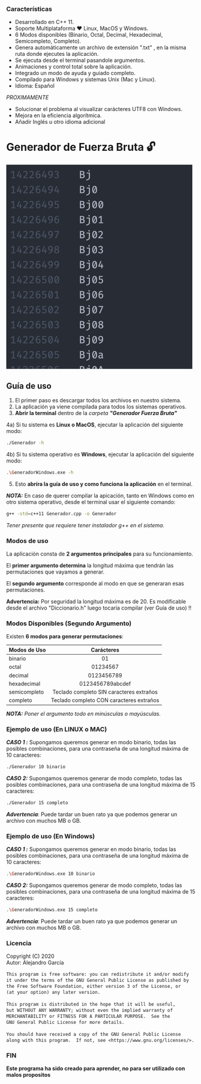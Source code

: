 ### Características

- Desarrollado en C++ 11. 
- Soporte Multiplataforma ❤️ Linux, MacOS y Windows.
- 6 Modos disponibles (Binario, Octal, Decimal, Hexadecimal, Semicompleto, Completo).
- Genera automáticamente un archivo de extensión ".txt" , en la misma ruta donde ejecutes la aplicación.
- Se ejecuta desde el terminal pasandole argumentos.
- Animaciones y control total sobre la aplicación.
- Integrado un modo de ayuda y guiado completo.
- Compilado para Windows y sistemas Unix (Mac y Linux). 
- Idioma: Español 

*PROXIMAMENTE*
- Solucionar el problema al visualizar carácteres UTF8 con Windows.
- Mejora en la eficiencia algorítmica.
- Añadir Inglés u otro idioma adicional


# Generador de Fuerza Bruta 🔓 

![Alt text](Imagenes/Captura.png?raw=true "Title")


**Guía de uso**
----

1) El primer paso es descargar todos los archivos en nuestro sistema.
2) La aplicación ya viene compilada para todos los sistemas operativos.
3) **Abrir la terminal** dentro de la *carpeta **"Generador Fuerza Bruta"***

4a) Si tu sistema es **Linux o MacOS**, ejecutar la aplicación del siguiente modo:
```bash
./Generador -h
```
4b) Si tu sistema operativo es **Windows**, ejecutar la aplicación del siguiente modo:
```bash
.\GeneradorWindows.exe -h 
```
5) Esto **abríra la guía de uso y como funciona la aplicación** en el terminal.

***NOTA:*** En caso de querer compilar la apicación, tanto en Windows como en otro sistema operativo, desde el terminal usar el siguiente comando: 
```bash
g++ -std=c++11 Generador.cpp -o Generador
```
*Tener presente que requiere tener instalador g++ en el sistema.*


### Modos de uso 

La aplicación consta de **2 argumentos principales** para su funcionamiento. 

El **primer argumento determina** la longitud máxima que tendrán las permutaciones que vayamos a generar. 

El **segundo argumento** corresponde al modo en que se generaran esas permutaciones. 


**Advertencia:** Por seguridad la longitud máxima es de 20. Es modificable desde el archivo "Diccionario.h" luego tocaría compilar (ver Guía de uso) !!


### Modos Disponibles (Segundo Argumento)

Existen **6 modos para generar permutaciones**: 

| Modos de Uso  | Carácteres      | 
| ------------- |:---------------:| 
| binario       |01               | 
| octal         |01234567         |   
| decimal       |0123456789       | 
| hexadecimal   |0123456789abcdef | 
| semicompleto  |Teclado completo SIN caracteres extraños| 
| completo      |Teclado completo CON caracteres extraños| 


***NOTA:*** *Poner el argumento todo en minúsculas o mayúsculas.*


### Ejemplo de uso (En LINUX o MAC)

***CASO 1 :*** Supongamos queremos generar en modo binario, todas las posibles combinaciones, para una contraseña de una longitud máxima de 10 caracteres:
```bash
./Generador 10 binario 
```
***CASO 2:*** Supongamos queremos generar de modo completo, todas las posibles combinaciones, para una contraseña de una longitud máxima de 15 caracteres:
```bash
./Generador 15 completo 
```

***Advertencia***: Puede tardar un buen rato ya que podemos generar un archivo con muchos MB o GB. 


### Ejemplo de uso (En Windows)

***CASO 1 :*** Supongamos queremos generar en modo binario, todas las posibles combinaciones, para una contraseña de una longitud máxima de 10 caracteres:
```bash
.\GeneradorWindows.exe 10 binario 
```
***CASO 2:*** Supongamos queremos generar de modo completo, todas las posibles combinaciones, para una contraseña de una longitud máxima de 15 caracteres:
```bash
.\GeneradorWindows.exe 15 completo 
```

***Advertencia***: Puede tardar un buen rato ya que podemos generar un archivo con muchos MB o GB. 

### Licencia 

Copyright (C) 2020  
Autor: Alejandro García

    This program is free software: you can redistribute it and/or modify
    it under the terms of the GNU General Public License as published by
    the Free Software Foundation, either version 3 of the License, or
    (at your option) any later version.

    This program is distributed in the hope that it will be useful,
    but WITHOUT ANY WARRANTY; without even the implied warranty of
    MERCHANTABILITY or FITNESS FOR A PARTICULAR PURPOSE.  See the
    GNU General Public License for more details.

    You should have received a copy of the GNU General Public License
    along with this program.  If not, see <https://www.gnu.org/licenses/>.
	
### FIN

**Este programa ha sido creado para aprender, no para ser utilizado con malos propositos**


